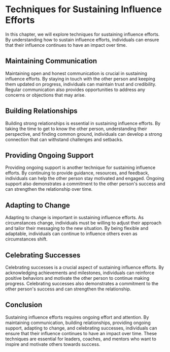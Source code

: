 # Techniques for Sustaining Influence Efforts

In this chapter, we will explore techniques for sustaining influence efforts. By understanding how to sustain influence efforts, individuals can ensure that their influence continues to have an impact over time.

Maintaining Communication
-------------------------

Maintaining open and honest communication is crucial in sustaining influence efforts. By staying in touch with the other person and keeping them updated on progress, individuals can maintain trust and credibility. Regular communication also provides opportunities to address any concerns or objections that may arise.

Building Relationships
----------------------

Building strong relationships is essential in sustaining influence efforts. By taking the time to get to know the other person, understanding their perspective, and finding common ground, individuals can develop a strong connection that can withstand challenges and setbacks.

Providing Ongoing Support
-------------------------

Providing ongoing support is another technique for sustaining influence efforts. By continuing to provide guidance, resources, and feedback, individuals can help the other person stay motivated and engaged. Ongoing support also demonstrates a commitment to the other person's success and can strengthen the relationship over time.

Adapting to Change
------------------

Adapting to change is important in sustaining influence efforts. As circumstances change, individuals must be willing to adjust their approach and tailor their messaging to the new situation. By being flexible and adaptable, individuals can continue to influence others even as circumstances shift.

Celebrating Successes
---------------------

Celebrating successes is a crucial aspect of sustaining influence efforts. By acknowledging achievements and milestones, individuals can reinforce positive behaviors and motivate the other person to continue making progress. Celebrating successes also demonstrates a commitment to the other person's success and can strengthen the relationship.

Conclusion
----------

Sustaining influence efforts requires ongoing effort and attention. By maintaining communication, building relationships, providing ongoing support, adapting to change, and celebrating successes, individuals can ensure that their influence continues to have an impact over time. These techniques are essential for leaders, coaches, and mentors who want to inspire and motivate others towards success.


